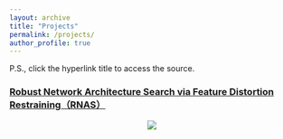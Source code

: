 ```yaml
---
layout: archive
title: "Projects"
permalink: /projects/
author_profile: true
---
```


P.S., click the hyperlink title to access the source.

### [Robust Network Architecture Search via Feature Distortion Restraining（RNAS）](/_pages/index.html)

<center>
<img src="/images/RNAS.png">
</center>
